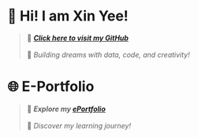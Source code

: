# 👋 Hi! I am Xin Yee!  
> 🌟 _**[Click here to visit my GitHub](https://github.com/Xinyee610)**_ <br>  
> 🌟 _Building dreams with data, code, and creativity!_

# 🌐 E-Portfolio  
> 🚀 _**Explore my [ePortfolio](https://xinyee610.github.io/)**_ <br>  
> 🚀 _Discover my learning journey!_
